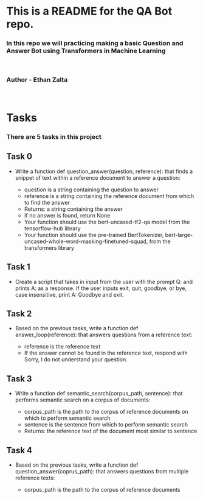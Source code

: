 # This is a README for the QA Bot repo.

### In this repo we will practicing making a basic Question and Answer Bot using Transformers in Machine Learning
<br>

### Author - Ethan Zalta
<br>


# Tasks
### There are 5 tasks in this project

## Task 0
* Write a function def question_answer(question, reference): that finds a snippet of text within a reference document to answer a question:

    * question is a string containing the question to answer
    * reference is a string containing the reference document from which to find the answer
    * Returns: a string containing the answer
    * If no answer is found, return None
    * Your function should use the bert-uncased-tf2-qa model from the tensorflow-hub library
    * Your function should use the pre-trained BertTokenizer, bert-large-uncased-whole-word-masking-finetuned-squad, from the transformers library

## Task 1
* Create a script that takes in input from the user with the prompt Q: and prints A: as a response. If the user inputs exit, quit, goodbye, or bye, case insensitive, print A: Goodbye and exit.

## Task 2
* Based on the previous tasks, write a function def answer_loop(reference): that answers questions from a reference text:

    * reference is the reference text
    * If the answer cannot be found in the reference text, respond with Sorry, I do not understand your question.

## Task 3
* Write a function def semantic_search(corpus_path, sentence): that performs semantic search on a corpus of documents:

    * corpus_path is the path to the corpus of reference documents on which to perform semantic search
    * sentence is the sentence from which to perform semantic search
    * Returns: the reference text of the document most similar to sentence

## Task 4
* Based on the previous tasks, write a function def question_answer(coprus_path): that answers questions from multiple reference texts:

    * corpus_path is the path to the corpus of reference documents
